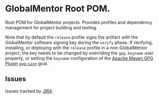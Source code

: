 # GlobalMentor Root POM.

Root POM for GlobalMentor projects. Provides profiles and dependency management for project building and testing.

Note that by default the `release` profile signs the artifact with the GlobalMentor software signing key during the `verify` phase. If verifying, installing, or deploying with the `release` profile in a non-GlobalMentor project, the key needs to be changed by overriding the `gpg.keyname` user property, or setting the `keyname` configuration of the [Apache Maven GPG Plugin](https://maven.apache.org/plugins/maven-gpg-plugin/) [`gpg:sign`](https://maven.apache.org/plugins/maven-gpg-plugin/sign-mojo.html) goal.

## Issues

Issues tracked by [JIRA](https://globalmentor.atlassian.net/projects/JAVA).
